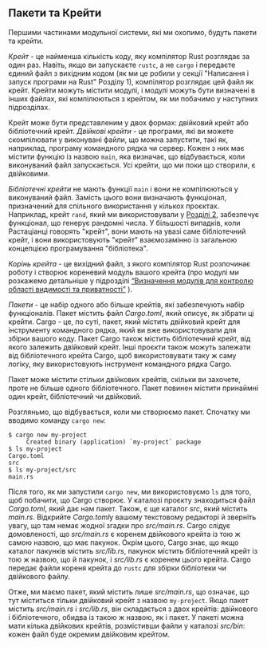## Пакети та Крейти

Першими частинами модульної системи, які ми охопимо, будуть пакети та крейти.

*Крейт* - це найменша кількість коду, яку компілятор Rust розглядає за один раз. Навіть, якщо ви запускаєте `rustc`, а не `cargo` і передаєте єдиний файл з вихідним кодом (як ми це робили у секції "Написання і запуск програми на Rust" Розділу 1), компілятор розглядає цей файл як крейт. Крейти можуть містити модулі, і модулі можуть бути визначені в інших файлах, які компілюються з крейтом, як ми побачимо у наступних підрозділах.

Крейт може бути представленим у двох формах: двійковий крейт або бібліотечний крейт. *Двійкові крейти* - це програми, які ви можете скомпілювати у виконувані файли, що можна запустити, такі як, наприклад, програму командного рядка чи сервер. Кожен з них має містити функцію із назвою `main`, яка визначає, що відбувається, коли виконуваний файл запускається. Усі крейти, що ми поки що створили, є двійковими.

*Бібліотечні крейти* не мають функції `main` і вони не компілюються у виконуваний файл. Замість цього вони визначають функціонал, призначений для спільного використання у кількох проєктах. Наприклад, крейт `rand`, який ми використовували у [Розділі 2][rand],<!-- ignore --> забезпечує функціонал, що генерує рандомні числа. У більшості випадків, коли Растаціанці говорять "крейт", вони мають на увазі саме бібліотечний крейт, і вони використовують "крейт" взаємозамінно із загальною концепцією програмування "бібліотека".

*Корінь крейта* - це вихідний файл, з якого компілятор Rust розпочинає роботу і створює кореневий модуль вашого крейта (про модулі ми розкажемо детальніше у підрозділі [“Визначення модулів для контролю області видимості та приватності”][modules]<!-- ignore -->
).

*Пакети* - це набір одного або більше крейтів, які забезпечують набір функціоналів. Пакет містить файл *Cargo.toml*, який описує, як зібрати ці крейти. Cargo - це, по суті, пакет, який містить двійковий крейт для інструменту командного рядка, який ви вже використовували для збірки вашого коду. Пакет Cargo також містить бібліотечний крейт, від якого залежить двійковий крейт. Інші проєкти також можуть залежати від бібліотечного крейта Cargo, щоб використовувати таку ж саму логіку, яку використовують інструмент командного рядка Cargo.

Пакет може містити стільки двійкових крейтів, скільки ви захочете, проте не більше одного бібліотечного. Пакет повинен містити принаймні один крейт, бібліотечний чи двійковий.

Розгляньмо, що відбувається, коли ми створюємо пакет. Спочатку ми вводимо команду `cargo new`:

```console
$ cargo new my-project
     Created binary (application) `my-project` package
$ ls my-project
Cargo.toml
src
$ ls my-project/src
main.rs
```

Після того, як ми запустили `cargo new`, ми використовуємо `ls` для того, щоб побачити, що Cargo створює. У каталозі проєкту знаходиться файл *Cargo.toml*, який дає нам пакет. Також, є ще каталог *src*, який містить *main.rs*. Відкрийте *Cargo.toml*у вашому текстовому редакторі й зверніть увагу, що там немає жодної згадки про *src/main.rs*. Cargo слідує домовленості, що *src/main.rs* є коренем двійкового крейта із тою ж самою назвою, що має пакунок. Окрім цього, Cargo знає, що якщо каталог пакунків містить *src/lib.rs*, пакунок містить бібліотечний крейт із тою ж назвою, що й пакунок, і *src/lib.rs* є коренем цього крейта. Cargo передає файли кореня крейта до `rustc` для збірки бібліотеки чи двійкового файлу.

Отже, ми маємо пакет, який містить лише *src/main.rs*, що означає, що тут міститься тільки двійковий крейт з назвою `my-project`. Якщо пакет містить *src/main.rs* і *src/lib.rs*, він складається з двох крейтів: двійкового і бібліотечного, обидва із такою ж назвою, як і пакет. У пакеті можна мати кілька двійкових крейтів, розмістивши файли у каталозі *src/bin*: кожен файл буде окремим двійковим крейтом.

[modules]: ch07-02-defining-modules-to-control-scope-and-privacy.html
[rand]: ch02-00-guessing-game-tutorial.html#generating-a-random-number
